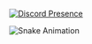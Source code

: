 [![Discord Presence](https://lanyard.cnrad.dev/api/687021258273194016?bg=00FFB8&theme=dark&borderRadius=10px)](https://discord.com/users/687021258273194016)

![Snake Animation](https://raw.githubusercontent.com/coanertinus/coanertinus/output/github-contribution-grid-snake-dark.svg)